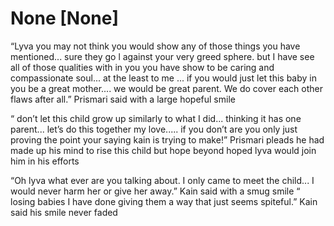 # None [None]
“Lyva you may not think you would show any of those things you have mentioned... sure they go l against your very greed  sphere. but I have see all of those qualities with in you you have show to be caring and compassionate soul... at the least to me ... if you would just let this baby in you be a great mother.... we would be great parent. We do cover each other flaws after all.” Prismari said with a large hopeful smile 

“ don’t let this child grow up similarly to what I did... thinking it has one parent... let’s do this together my love..... if you don’t are you only just proving the point your saying kain is trying to make!” Prismari pleads he had made up his mind to rise this child but hope beyond hoped lyva would join him in his efforts

“Oh lyva what ever are you talking about. I only came to meet the child... I would never harm her or give her away.” Kain said with a smug smile “ losing babies I have done  giving them a way that just seems spiteful.” Kain said his smile never faded
